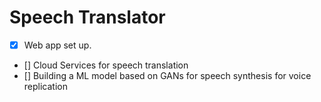 # Speech Translator 
- [x] Web app set up.
- [] Cloud Services for speech translation
- [] Building a ML model based on GANs for speech synthesis for voice replication
